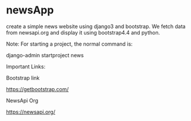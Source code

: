 # newsApp
create a simple news website using django3 and bootstrap. We fetch data from newsapi.org  and display it using bootstrap4.4 and python.



Note:
For starting a project, the normal command is:



django-admin startproject news 




Important Links:


Bootstrap link

https://getbootstrap.com/



NewsApi Org 

 https://newsapi.org/
